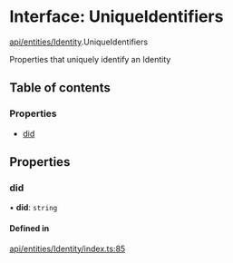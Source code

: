 # Interface: UniqueIdentifiers

[api/entities/Identity](../wiki/api.entities.Identity).UniqueIdentifiers

Properties that uniquely identify an Identity

## Table of contents

### Properties

- [did](../wiki/api.entities.Identity.UniqueIdentifiers#did)

## Properties

### did

• **did**: `string`

#### Defined in

[api/entities/Identity/index.ts:85](https://github.com/PolymeshAssociation/polymesh-sdk/blob/2d3ac2ae/src/api/entities/Identity/index.ts#L85)
